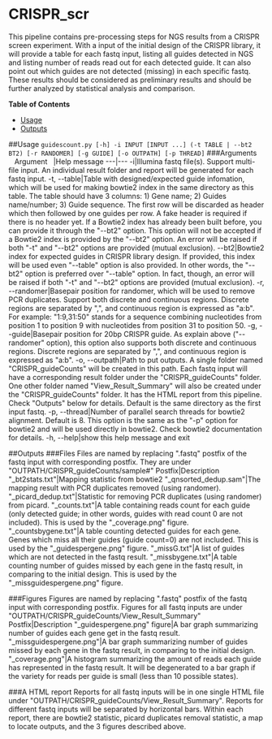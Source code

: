 # CRISPR_scr
This pipeline contains pre-processing steps for NGS results from a CRISPR screen experiment. With a input of the initial design of the CRISPR library, it will provide a table for each fastq input, listing all guides detected in NGS and listing number of reads read out for each detected guide. It can also point out which guides are not detected (missing) in each specific fastq. These results should be considered as preliminary results and should be further analyzed by statistical analysis and comparison.

**Table of Contents**
- [Usage](#user-content-usage)
- [Outputs](#user-content-outputs)

##Usage
`guidescount.py [-h] -i INPUT [INPUT ...] (-t TABLE | --bt2 BT2) [-r RANDOMER] [-g GUIDE] [-o OUTPATH] [-p THREAD]`
###Arguments
&nbsp;&nbsp;&nbsp;Argument&nbsp;&nbsp;&nbsp;|Help message
---|---
-i|Illumina fastq file(s). Support multi-file input. An individual result folder and report will be generated for each fastq input.
-t, --table|Table with designed/expected guide infomation, which will be used for making bowtie2 index in the same directory as this table. The table should have 3 columns: 1) Gene name; 2) Guides name/number; 3) Guide sequence. The first row will be discarded as header which then followed by one guides per row. A fake header is required if there is no header yet. If a Bowtie2 index has already been built before, you can provide it through the "--bt2" option. This option will not be accepted if a Bowtie2 index is provided by the "--bt2" option. An error will be raised if both "-t" and "--bt2" options are provided (mutual exclusion).
--bt2|Bowtie2 index for expected guides in CRISPR library design. If provided, this index will be used even "--table" option is also provided. In other words, the "--bt2" option is preferred over "--table" option. In fact, though, an error will be raised if both "-t" and "--bt2" options are provided (mutual exclusion).
-r, --randomer|Basepair position for randomer, which will be used to remove PCR duplicates. Support both discrete and continuous regions. Discrete regions are separated by ",", and continuous region is expressed as "a:b". For example: "1:9,31:50" stands for a sequence combining nucleotides from position 1 to position 9 with nucleotides from position 31 to position 50.
-g, --guide|Basepair position for 20bp CRISPR guide. As explain above ("--randomer" option), this option also supports both discrete and continuous regions. Discrete regions are separated by ",", and continuous region is expressed as "a:b".
-o, --outpath|Path to put outputs. A single folder named "CRISPR\_guideCounts" will be created in this path. Each fastq input will have a corresponding result folder under the "CRISPR\_guideCounts" folder. One other folder named "View\_Result\_Summary" will also be created under the "CRISPR_guideCounts" folder. It has the HTML report from this pipeline. Check "Outputs" below for details. Default is the same directory as the first input fastq.
-p, --thread|Number of parallel search threads for bowtie2 alignment. Default is 8. This option is the same as the "-p" option for bowtie2 and will be used directly in bowtie2. Check bowtie2 documentation for details.
-h, --help|show this help message and exit

##Outputs
###Files
Files are named by replacing ".fastq" postfix of the fastq input with corresponding postfix. They are under "OUTPATH/CRISPR\_guideCounts/sample#"
Postfix|Description
"\_bt2stats.txt"|Mapping statistic from bowtie2
"\_qnsorted\_dedup.sam"|The mapping result with PCR duplicates removed (using randomer).
"\_picard\_dedup.txt"|Statistic for removing PCR duplicates (using randomer) from picard.
"\_counts.txt"|A table containing reads count for each guide (only detected guide; in other words, guides with read count 0 are not included). This is used by the "\_coverage.png" figure.
"\_countsbygene.txt"|A table counting detected guides for each gene. Genes which miss all their guides (guide count=0) are not included. This is used by the "\_guidespergene.png" figure.
"\_missG.txt"|A list of guides which are not detected in the fastq result.
"\_missbygene.txt"|A table counting number of guides missed by each gene in the fastq result, in comparing to the initial design. This is used by the "\_missguidespergene.png" figure.

###Figures
Figures are named by replacing ".fastq" postfix of the fastq input with corresponding postfix. Figures for all fastq inputs are under "OUTPATH/CRISPR\_guideCounts/View\_Result\_Summary"
Postfix|Description
"\_guidespergene.png" figure|A bar graph summarizing number of guides each gene get in the fastq result.
"\_missguidespergene.png"|A bar graph summarizing number of guides missed by each gene in the fastq result, in comparing to the initial design.
"\_coverage.png"|A histogram summarizing the amount of reads each guide has represented in the fastq result. It will be degenerated to a bar graph if the variety for reads per guide is small (less than 10 possible states).

###A HTML report
Reports for all fastq inputs will be in one single HTML file under "OUTPATH/CRISPR\_guideCounts/View\_Result\_Summary". Reports for different fastq inputs will be separated by horizontal bars. Within each report, there are bowtie2 statistic, picard duplicates removal statistic, a map to locate outputs, and the 3 figures described above.
